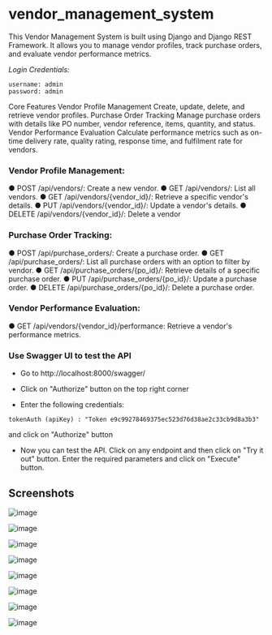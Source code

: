 # vendor_management_system
This Vendor Management System is built using Django and Django REST Framework. It allows you to manage vendor profiles, track purchase orders, and evaluate vendor performance metrics.

*Login Credentials:*
```
username: admin
password: admin
```


Core Features
Vendor Profile Management
Create, update, delete, and retrieve vendor profiles.
Purchase Order Tracking
Manage purchase orders with details like PO number, vendor reference, items, quantity, and status.
Vendor Performance Evaluation
Calculate performance metrics such as on-time delivery rate, quality rating, response time, and fulfilment rate for vendors.


###  Vendor Profile Management:

● POST /api/vendors/: Create a new vendor.
● GET /api/vendors/: List all vendors.
● GET /api/vendors/{vendor_id}/: Retrieve a specific vendor's details.
● PUT /api/vendors/{vendor_id}/: Update a vendor's details.
● DELETE /api/vendors/{vendor_id}/: Delete a vendor

### Purchase Order Tracking:

● POST /api/purchase_orders/: Create a purchase order.
● GET /api/purchase_orders/: List all purchase orders with an option to filter by
vendor.
● GET /api/purchase_orders/{po_id}/: Retrieve details of a specific purchase order.
● PUT /api/purchase_orders/{po_id}/: Update a purchase order.
● DELETE /api/purchase_orders/{po_id}/: Delete a purchase order.

###  Vendor Performance Evaluation:

● GET /api/vendors/{vendor_id}/performance: Retrieve a vendor's performance
metrics.


### Use Swagger UI to test the API

* Go to http://localhost:8000/swagger/

* Click on "Authorize" button on the top right corner

* Enter the following credentials:
```
tokenAuth (apiKey) : "Token e9c99278469375ec523d76d38ae2c33cb9d8a3b3"
```
and click on "Authorize" button

* Now you can test the API. Click on any endpoint and then click on "Try it out" button. Enter the required parameters and click on "Execute" button.

## Screenshots
![image](https://github.com/vipul-797/vendor_management_system/assets/83302716/6b806a8b-4fc2-4d21-ae19-85ec5d7884f8)


![image](https://github.com/vipul-797/vendor_management_system/assets/83302716/1ffc62fc-7331-40df-a83c-c7faabfbbb29)


![image](https://github.com/vipul-797/vendor_management_system/assets/83302716/ce974add-4e69-46fb-a263-3e02760a1977)


![image](https://github.com/vipul-797/vendor_management_system/assets/83302716/e8bbb90c-4548-43a9-b269-48cc42a8a311)


![image](https://github.com/vipul-797/vendor_management_system/assets/83302716/f22afad0-515f-47d5-a57b-abf1f66c8b79)


![image](https://github.com/vipul-797/vendor_management_system/assets/83302716/49ee5322-5920-466a-8e86-bcac0c879a16)



![image](https://github.com/vipul-797/vendor_management_system/assets/83302716/a740da20-ddc1-4277-9971-f5071ee449d3)


![image](https://github.com/vipul-797/vendor_management_system/assets/83302716/586de5c7-38be-4172-a691-5b2d35f66896)




